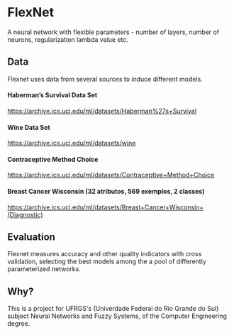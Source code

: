 # FlexNet
A neural network with flexible parameters - number of layers, number of neurons, regularization lambda value etc. 

## Data
Flexnet uses data from several sources to induce different models.
#### Haberman’s Survival Data Set
https://archive.ics.uci.edu/ml/datasets/Haberman%27s+Survival
#### Wine Data Set
https://archive.ics.uci.edu/ml/datasets/wine
#### Contraceptive Method Choice
https://archive.ics.uci.edu/ml/datasets/Contraceptive+Method+Choice
#### Breast Cancer Wisconsin (32 atributos, 569 exemplos, 2 classes)
https://archive.ics.uci.edu/ml/datasets/Breast+Cancer+Wisconsin+(Diagnostic)

## Evaluation
Flexnet measures accuracy and other quality indicators with cross validation, selecting the best models among the a pool of differently parameterized networks.

## Why?
This is a project for UFRGS's (Univerdade Federal do Rio Grande do Sul) subject Neural Networks and Fuzzy Systems, of the Computer Engineering degree.
